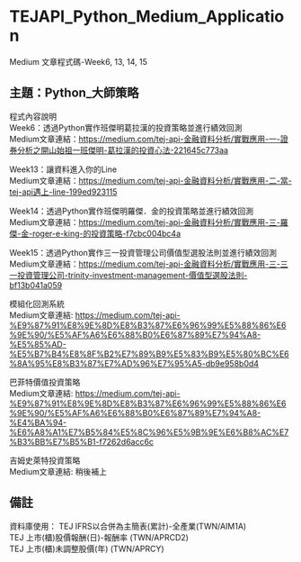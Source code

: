 # TEJAPI_Python_Medium_Application
Medium 文章程式碼-Week6, 13, 14, 15

## 主題：Python_大師策略
程式內容說明<br>
Week6：透過Python實作班傑明葛拉漢的投資策略並進行績效回測<br>
Medium文章連結：https://medium.com/tej-api-金融資料分析/實戰應用-一-證券分析之開山始祖一班傑明-葛拉漢的投資心法-221645c773aa<br>

Week13：讓資料進入你的Line<br>
Medium文章連結：https://medium.com/tej-api-金融資料分析/實戰應用-二-當-tej-api遇上-line-199ed923115 <br>

Week14：透過Python實作班傑明羅傑．金的投資策略並進行績效回測 <br>
Medium文章連結：https://medium.com/tej-api-金融資料分析/實戰應用-三-羅傑-金-roger-e-king-的投資策略-f7cbc004bc4a<br>


Week15：透過Python實作三一投資管理公司價值型選股法則並進行績效回測 <br>
Medium文章連結：https://medium.com/tej-api-金融資料分析/實戰應用-三-三一投資管理公司-trinity-investment-management-價值型選股法則-bf13b041a059<br>

模組化回測系統 <br>
Medium文章連結: https://medium.com/tej-api-%E9%87%91%E8%9E%8D%E8%B3%87%E6%96%99%E5%88%86%E6%9E%90/%E5%AF%A6%E6%88%B0%E6%87%89%E7%94%A8-%E5%85%AD-%E5%B7%B4%E8%8F%B2%E7%89%B9%E5%83%B9%E5%80%BC%E6%8A%95%E8%B3%87%E7%AD%96%E7%95%A5-db9e958b0d4 <br>

巴菲特價值投資策略 <br>
Medium文章連結: https://medium.com/tej-api-%E9%87%91%E8%9E%8D%E8%B3%87%E6%96%99%E5%88%86%E6%9E%90/%E5%AF%A6%E6%88%B0%E6%87%89%E7%94%A8-%E4%BA%94-%E6%A8%A1%E7%B5%84%E5%8C%96%E5%9B%9E%E6%B8%AC%E7%B3%BB%E7%B5%B1-f7262d6acc6c <br>

吉姆史萊特投資策略 <br>
Medium文章連結: 稍後補上 <br>

## 備註
資料庫使用：
TEJ  IFRS以合併為主簡表(累計)-全產業(TWN/AIM1A)<br>
TEJ  上市(櫃)股價報酬(日)-報酬率 (TWN/APRCD2)<br>
TEJ  上市(櫃)未調整股價(年)	(TWN/APRCY)
